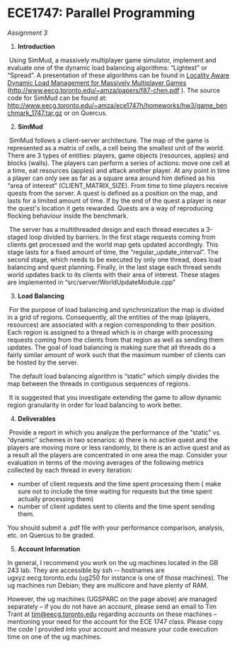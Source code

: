 # ECE1747: Parallel Programming

*Assignment 3*



1. **Introduction**



​	Using SimMud, a massively multiplayer game simulator, implement and evaluate one of the dynamic load balancing algorithms: “Lightest” or “Spread”. A presentation of these algorithms can be found in [Locality Aware Dynamic Load Management for Massively Multiplayer Games](http://www.eecg.toronto.edu/~amza/papers/f87-chen.pdf) (http://www.eecg.toronto.edu/~amza/papers/f87-chen.pdf ). The source code for SimMud can be found at: http://www.eecg.toronto.edu/~amza/ece1747h/homeworks/hw3/game_benchmark_1747.tar.gz or on Quercus.



2. **SimMud**



​	SimMud follows a client-server architecture. The map of the game is represented as a matrix of cells, a cell being the smallest unit of the world. There are 3 types of entities: players, game objects (resources, apples) and blocks (walls). The players can perform a series of actions: move one cell at a time, eat resources (apples) and attack another player. At any point in time a player can only see as far as a square area around him defined as his “area of interest” (CLIENT_MATRIX_SIZE). From time to time players receive quests from the server. A quest is defined as a position on the map, and lasts for a limited amount of time. If by the end of the quest a player is near the quest's location it gets rewarded. Quests are a way of reproducing flocking behaviour inside the benchmark.

​	The server has a multithreaded design and each thread executes a 3-staged loop divided by barriers. In the first stage requests coming from clients get processed and the world map gets updated accordingly. This stage lasts for a fixed amount of time, the “regular_update_interval”. The second stage, which needs to be executed by only one thread, does load balancing and quest planning. Finally, in the last stage each thread sends world updates back to its clients with their area of interest. These stages are implemented in “src/server/WorldUpdateModule.cpp”



3. **Load Balancing**



​	For the purpose of load balancing and synchronization the map is divided in a grid of regions. Consequently, all the entities of the map (players, resources) are associated with a region corresponding to their position. Each region is assigned to a thread which is in charge with processing requests coming from the clients from that region as well as sending them updates. The goal of load balancing is making sure that all threads do a fairly similar amount of work such that the maximum number of clients can be hosted by the server.

​	The default load balancing algorithm is “static” which simply divides the map between the threads in contiguous sequences of regions.

​	It is suggested that you investigate extending the game to allow dynamic region granularity in order for load balancing to work better.



4. **Deliverables**



​	Provide a report in which you analyze the performance of the “static” vs. “dynamic” schemes in two scenarios: a) there is no active quest and the players are moving more or less randomly, b) there is an active quest and as a result all the players are concentrated in one area the map. Consider your evaluation in terms of the moving averages of the following metrics collected by each thread in every iteration:

- number of client requests and the time spent processing them ( make sure not to include the time waiting for requests but the time spent actually processing them)
- number of client updates sent to clients and the time spent sending them.



You should submit a .pdf file with your performance comparison, analysis, etc. on Quercus to be graded.



5. **Account Information**



In general, I recommend you work on the ug machines located in the GB 243 lab. They are accessible by ssh -- hostnames are ugxyz.eecg.toronto.edu (ug250 for instance is one of those machines). The ug machines run Debian; they are multicore and have plenty of RAM.



However, the ug machines (UGSPARC on the page above) are managed separately – if you do not have an account, please send an email to Tim Trant at tim@eecg.toronto.edu regarding accounts on these machines – mentioning your need for the account for the ECE 1747 class. Please copy the code I provided into your account and measure your code execution time on one of the ug machines.
